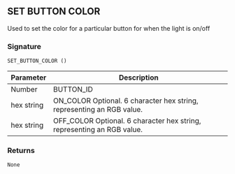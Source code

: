 ## SET BUTTON COLOR

Used to set the color for a particular button for when the light is on/off

### Signature

`SET_BUTTON_COLOR ()`


| Parameter | Description |
| --- | --- |
| Number | BUTTON\_ID |\_
| hex string | ON\_COLOR Optional. 6 character hex string, representing an RGB value. |\_ 
| hex string | OFF\_COLOR Optional. 6 character hex string, representing an RGB value. |\_


### Returns

`None`